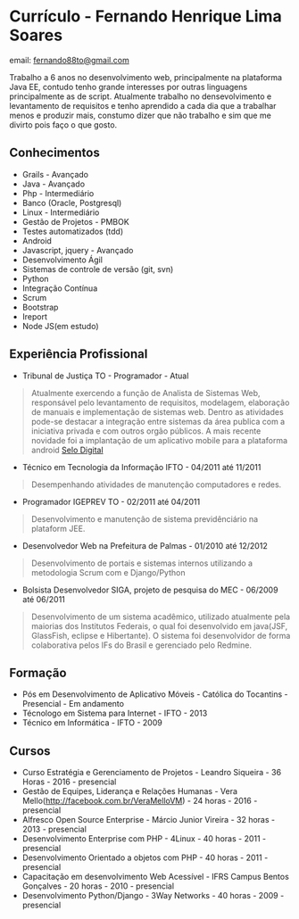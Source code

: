 # Currículo - Fernando Henrique Lima Soares

email: fernando88to@gmail.com


Trabalho a 6 anos no desenvolvimento web, principalmente na plataforma Java EE, contudo tenho grande interesses por outras linguagens principalmente as de script. Atualmente trabalho no densevolvimento e levantamento de requisitos e tenho aprendido a cada dia que a trabalhar menos e produzir mais, constumo dizer que não trabalho e sim que me divirto pois faço o que gosto.



## Conhecimentos

* Grails - Avançado
* Java - Avançado
* Php - Intermediário
* Banco (Oracle, Postgresql)   
* Linux - Intermediário
* Gestão de Projetos - PMBOK
* Testes automatizados (tdd)
* Android 
* Javascript, jquery - Avançado
* Desenvolvimento Ágil 
* Sistemas de controle de versão (git, svn)
* Python
* Integração Contínua
* Scrum
* Bootstrap
* Ireport
* Node JS(em estudo)


## Experiência Profissional
* Tribunal de Justiça TO - Programador - Atual

> Atualmente exercendo a  função de Analista de Sistemas Web, responsável pelo levantamento de requisitos,  modelagem, elaboração de manuais e implementação de sistemas web. Dentro as atividades pode-se destacar a integração entre sistemas da área publica com a iniciativa privada e com outros orgão públicos. 
A mais recente novidade foi a implantação de um aplicativo mobile para a plataforma android [Selo Digital](https://play.google.com/store/apps/details?id=gov.br.to.tj.SeloDigital&hl=pt_BR)

* Técnico em Tecnologia da Informação IFTO  - 04/2011 até 11/2011

> Desempenhando atividades de manutenção computadores e redes.

* Programador IGEPREV TO - 02/2011 até 04/2011

> Desenvolvimento e manutenção de sistema previdênciário na plataform JEE.

* Desenvolvedor Web na Prefeitura de Palmas -  01/2010 até 12/2012

> Desenvolvimento de portais e sistemas internos utilizando  a metodologia Scrum com e Django/Python

* Bolsista Desenvolvedor SIGA, projeto de pesquisa do MEC  - 06/2009 até 06/2011

> Desenvolvimento de um sistema acadêmico, utilizado atualmente pela maiorias dos Institutos Federais, o qual foi desenvolvido em java(JSF, GlassFish, eclipse e Hibertante). O sistema foi desenvolvidor de forma colaborativa pelos IFs do Brasil e gerenciado pelo Redmine.


## Formação

* Pós em Desenvolvimento de Aplicativo Móveis - Católica do Tocantins - Presencial - Em andamento
* Técnologo em Sistema para Internet - IFTO - 2013
* Técnico em Informática - IFTO - 2009


## Cursos

* Curso Estratégia e Gerenciamento de Projetos - Leandro Siqueira - 36 Horas - 2016 - presencial
* Gestão de Equipes, Liderança e Relações Humanas - Vera Mello(http://facebook.com.br/VeraMelloVM)  - 24 horas - 2016  - presencial
* Alfresco Open  Source Enterprise - Márcio Junior Vireira - 32 horas - 2013  - presencial
* Desenvolvimento Enterprise com PHP - 4Linux - 40 horas - 2011 - presencial
* Desenvolvimento Orientado a objetos  com  PHP - 40 horas - 2011 - presencial
* Capacitação em desenvolvimento Web Acessível - IFRS Campus Bentos Gonçalves - 20 horas - 2010 - presencial
* Desenvolvimento Python/Django - 3Way Networks  - 40 horas - 2009 - presencial


 

 
